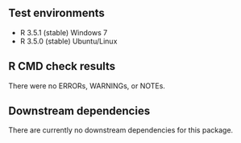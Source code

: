 ## Test environments
* R 3.5.1 (stable) Windows 7
* R 3.5.0 (stable) Ubuntu/Linux

## R CMD check results
There were no ERRORs, WARNINGs, or NOTEs.

## Downstream dependencies
There are currently no downstream dependencies for this package.

